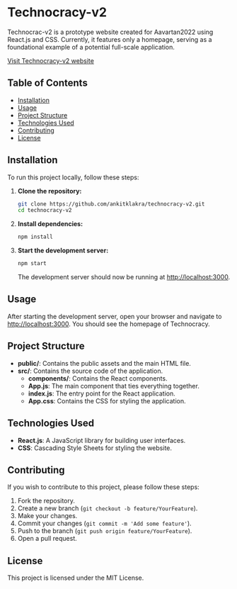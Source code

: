 # Technocracy-v2

Technocrac-v2 is a prototype website created for Aavartan2022 using React.js and CSS. Currently, it features only a homepage, serving as a foundational example of a potential full-scale application.

[Visit Technocracy-v2 website](https://ankitklakra.github.io/technocracy-v2/#)

## Table of Contents

- [Installation](#installation)
- [Usage](#usage)
- [Project Structure](#project-structure)
- [Technologies Used](#technologies-used)
- [Contributing](#contributing)
- [License](#license)

## Installation

To run this project locally, follow these steps:

1. **Clone the repository:**
    ```bash
    git clone https://github.com/ankitklakra/technocracy-v2.git
    cd technocracy-v2
    ```

2. **Install dependencies:**
    ```bash
    npm install
    ```

3. **Start the development server:**
    ```bash
    npm start
    ```

    The development server should now be running at [http://localhost:3000](http://localhost:3000).

## Usage

After starting the development server, open your browser and navigate to [http://localhost:3000](http://localhost:3000). You should see the homepage of Technocracy.

## Project Structure

- **public/**: Contains the public assets and the main HTML file.
- **src/**: Contains the source code of the application.
  - **components/**: Contains the React components.
  - **App.js**: The main component that ties everything together.
  - **index.js**: The entry point for the React application.
  - **App.css**: Contains the CSS for styling the application.

## Technologies Used

- **React.js**: A JavaScript library for building user interfaces.
- **CSS**: Cascading Style Sheets for styling the website.

## Contributing

If you wish to contribute to this project, please follow these steps:

1. Fork the repository.
2. Create a new branch (`git checkout -b feature/YourFeature`).
3. Make your changes.
4. Commit your changes (`git commit -m 'Add some feature'`).
5. Push to the branch (`git push origin feature/YourFeature`).
6. Open a pull request.

## License

This project is licensed under the MIT License.

